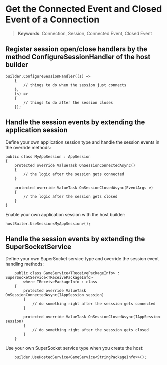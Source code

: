 # Get the Connected Event and Closed Event of a Connection

> __Keywords__: Connection, Session, Connected Event, Closed Event

## Register session open/close handlers by the method ConfigureSessionHandler of the host builder

    builder.ConfigureSessionHandler((s) =>
        {
            // things to do when the session just connects
        },
        (s) =>
        {
            // things to do after the session closes
        });


## Handle the session events by extending the application session

Define your own application session type and handle the session events in the override methods:

    public class MyAppSession : AppSession
    {
        protected override ValueTask OnSessionConnectedAsync()
        {
            // the logic after the session gets connected
        }

        protected override ValueTask OnSessionClosedAsync(EventArgs e)
        {
            // the logic after the session gets closed
        }
    }

Enable your own application session with the host builder:

    hostBuiler.UseSession<MyAppSession>();


## Handle the session events by extending the SuperSocketService

Define your own SuperSocket service type and override the session event handling methods:

        public class GameService<TReceivePackageInfo> : SuperSocketService<TReceivePackageInfo>
            where TReceivePackageInfo : class
        {
            protected override ValueTask OnSessionConnectedAsync(IAppSession session)
            {
                // do something right after the sesssion gets connected
            }

            protected override ValueTask OnSessionClosedAsync(IAppSession session)
            {
                // do something right after the sesssion gets closed
            }
        }

Use your own SuperSocket service type when you create the host:

        builder.UseHostedService<GameService<StringPackageInfo>>();